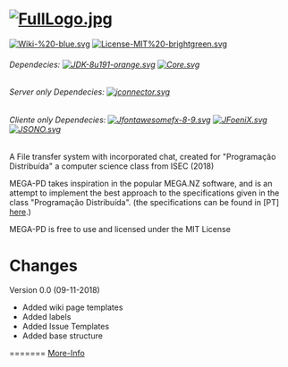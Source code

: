[![FullLogo.jpg](https://i.postimg.cc/25mVxV5j/FullLogo.jpg)](https://postimg.cc/18CmmR6b)
=======

[![Wiki-%20-blue.svg](https://img.shields.io/badge/Wiki-%20-blue.svg)](https://github.com/Filmaluco/MEGA-PD/wiki)
[![License-MIT%20-brightgreen.svg](https://img.shields.io/badge/License-MIT%20-brightgreen.svg)](https://github.com/Filmaluco/MEGA-PD/blob/master/LICENSE)


###### Dependecies: [![JDK-8u191-orange.svg](https://img.shields.io/badge/JDK-8u191-orange.svg)](https://www.oracle.com/technetwork/java/javase/8u191-relnotes-5032181.html) [![Core.svg](https://img.shields.io/badge/Core-2.3-orange.svg)](https://github.com/Filmaluco/MEGA-PD/releases/tag/2.3) 
###### Server only Dependecies: [![jconnector.svg](https://img.shields.io/badge/ConnectorJ-8.0.13-orange.svg)](https://dev.mysql.com/downloads/connector/j/8.0.html)
###### Cliente only Dependecies: [![Jfontawesomefx-8-9.svg](https://img.shields.io/badge/fontawesomefx-8.9-orange.svg)](https://bitbucket.org/Jerady/fontawesomefx/downloads/) [![JFoeniX.svg](https://img.shields.io/badge/JFoeniX-8.0.7-orange.svg)](https://mvnrepository.com/artifact/com.jfoenix/jfoenix/8.0.7) [![JSONO.svg](https://img.shields.io/badge/JSONJava-20180813-orange.svg)](https://github.com/stleary/JSON-java) 

A File transfer system with incorporated chat, created for "Programação Distribuída" a computer science class from ISEC (2018)

MEGA-PD takes inspiration in the popular MEGA.NZ software, and is an attempt to implement the best approach to the specifications given in the class "Programação Distribuída". (the specifications can be found in [PT] [here](https://filmaluco.github.io/MEGA-PD/PD-2018-19-EnunciadoTP_Fase1_v0.pdf).)

MEGA-PD is free to use and licensed under the MIT License


Changes
=======

Version 0.0 (09-11-2018)
* Added wiki page templates
* Added labels
* Added Issue Templates
* Added base structure

=======
[More-Info](https://github.com/Filmaluco/MEGA-PD/wiki)
 
